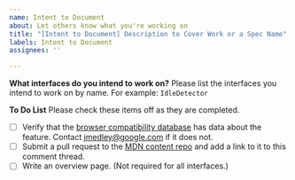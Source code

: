 ```yaml
---
name: Intent to Document
about: Let others know what you're working on
title: "[Intent to Document] Description to Cover Work or a Spec Name"
labels: Intent to Document
assignees: ''

---
```


**What interfaces do you intend to work on?**
Please list the interfaces you intend to work on by name. For example: `IdleDetector`

**To Do List**
Please check these items off as they are completed.
- [ ] Verify that the [browser compatibility database](https://github.com/mdn/browser-compat-data) has data about the feature. Contact jmedley@google.com if it does not.
- [ ] Submit a pull request to the [MDN content repo](https://github.com/mdn/content) and add a link to it to this comment thread.
- [ ] Write an overview page. (Not required for all interfaces.)
